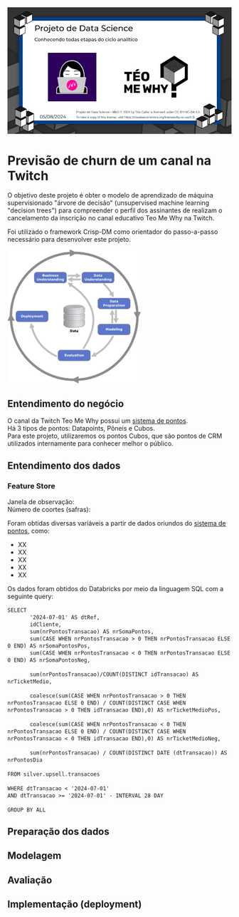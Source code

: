 <img src='https://raw.githubusercontent.com/Lud-lud/arvore_decisao_churn/main/capa_projeto_tmw_med.png' alt="Capa do projeto">


# Previsão de churn de um canal na Twitch

O objetivo deste projeto é obter o modelo de aprendizado de máquina supervisionado "árvore de decisão" (unsupervised machine learning "decision trees") para compreender o perfil dos assinantes de realizam o cancelamento da inscrição no canal educativo Teo Me Why na Twitch.  

Foi utilizado o framework Crisp-DM como orientador do passo-a-passo necessário para desenvolver este projeto.

<img src='https://raw.githubusercontent.com/Lud-lud/arvore_decisao_churn/main/Crisp-DM.jpeg' alt="Representação esquemática do framework Crisp-DM" width=300/>

## Entendimento do negócio
O canal da Twitch Teo Me Why possui um [sistema de pontos](https://teomewhy.org/twitch).  
Há 3 tipos de pontos: Datapoints, Pôneis e Cubos.  
Para este projeto, utilizaremos os pontos Cubos, que são pontos de CRM utilizados internamente para conhecer melhor o público.

## Entendimento dos dados
### Feature Store
Janela de observação:  
Número de coortes (safras):  
  
Foram obtidas diversas variáveis a partir de dados oriundos do [sistema de pontos](https://teomewhy.org/twitch), como:
* XX
* XX
* XX
* XX
* XX

Os dados foram obtidos do Databricks por meio da linguagem SQL com a seguinte query:
```
SELECT 
       '2024-07-01' AS dtRef,
       idCliente,
       sum(nrPontosTransacao) AS nrSomaPontos,
       sum(CASE WHEN nrPontosTransacao > 0 THEN nrPontosTransacao ELSE 0 END) AS nrSomaPontosPos,
       sum(CASE WHEN nrPontosTransacao < 0 THEN nrPontosTransacao ELSE 0 END) AS nrSomaPontosNeg,

       sum(nrPontosTransacao)/COUNT(DISTINCT idTransacao) AS nrTicketMedio,

       coalesce(sum(CASE WHEN nrPontosTransacao > 0 THEN nrPontosTransacao ELSE 0 END) / COUNT(DISTINCT CASE WHEN nrPontosTransacao > 0 THEN idTransacao END),0) AS nrTicketMedioPos,

       coalesce(sum(CASE WHEN nrPontosTransacao < 0 THEN nrPontosTransacao ELSE 0 END) / COUNT(DISTINCT CASE WHEN nrPontosTransacao < 0 THEN idTransacao END),0) AS nrTicketMedioNeg,

       sum(nrPontosTransacao) / COUNT(DISTINCT DATE (dtTransacao)) AS nrPontosDia

FROM silver.upsell.transacoes

WHERE dtTransacao < '2024-07-01'
AND dtTransacao >= '2024-07-01' - INTERVAL 28 DAY

GROUP BY ALL
```

## Preparação dos dados
## Modelagem
## Avaliação
## Implementação (deployment)

